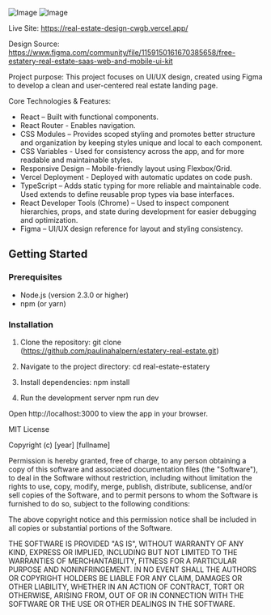 ![Image](https://github.com/user-attachments/assets/4e321606-74a5-4fea-9011-9dc6b98ec215)
![Image](https://github.com/user-attachments/assets/f23517ed-845e-4b92-b393-f37954b5833c)

Live Site: https://real-estate-design-cwgb.vercel.app/

Design Source: https://www.figma.com/community/file/1159150161670385658/free-estatery-real-estate-saas-web-and-mobile-ui-kit


Project purpose:
This project focuses on UI/UX design, created using Figma to develop a clean and user-centered real estate landing page.

Core Technologies & Features:
- React – Built with functional components.
- React Router - Enables navigation.
- CSS Modules – Provides scoped styling and promotes better structure and organization by keeping styles unique and local to each component.
- CSS Variables - Used for consistency across the app, and for more readable and maintainable styles.
- Responsive Design – Mobile-friendly layout using Flexbox/Grid.
- Vercel Deployment - Deployed with automatic updates on code push.
- TypeScript – Adds static typing for more reliable and maintainable code.
  Used extends to define reusable prop types via base interfaces.
- React Developer Tools (Chrome) – Used to inspect component hierarchies, props, and state during development for easier debugging and optimization.
- Figma – UI/UX design reference for layout and styling consistency.
  
## Getting Started

### Prerequisites

- Node.js (version 2.3.0 or higher)  
- npm (or yarn)

### Installation

1.  Clone the repository:
            git clone (https://github.com/paulinahalpern/estatery-real-estate.git)
    
2.  Navigate to the project directory:
            cd real-estate-estatery
    
3.  Install dependencies:
            npm install
    
4. Run the development server
            npm run dev
      
Open http://localhost:3000 to view the app in your browser.

MIT License

Copyright (c) [year] [fullname]

Permission is hereby granted, free of charge, to any person obtaining a copy
of this software and associated documentation files (the "Software"), to deal
in the Software without restriction, including without limitation the rights
to use, copy, modify, merge, publish, distribute, sublicense, and/or sell
copies of the Software, and to permit persons to whom the Software is
furnished to do so, subject to the following conditions:

The above copyright notice and this permission notice shall be included in all
copies or substantial portions of the Software.

THE SOFTWARE IS PROVIDED "AS IS", WITHOUT WARRANTY OF ANY KIND, EXPRESS OR
IMPLIED, INCLUDING BUT NOT LIMITED TO THE WARRANTIES OF MERCHANTABILITY,
FITNESS FOR A PARTICULAR PURPOSE AND NONINFRINGEMENT. IN NO EVENT SHALL THE
AUTHORS OR COPYRIGHT HOLDERS BE LIABLE FOR ANY CLAIM, DAMAGES OR OTHER
LIABILITY, WHETHER IN AN ACTION OF CONTRACT, TORT OR OTHERWISE, ARISING FROM,
OUT OF OR IN CONNECTION WITH THE SOFTWARE OR THE USE OR OTHER DEALINGS IN THE
SOFTWARE.
